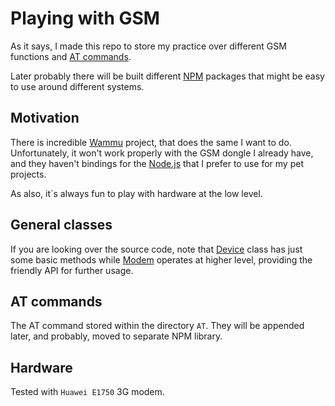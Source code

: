 # Playing with GSM

As it says, I made this repo to store my practice over different GSM functions and [AT commands](https://en.wikipedia.org/wiki/Hayes_command_set#GSM).

Later probably there will be built different [NPM](https://www.npmjs.com/) packages that might be easy to use around different systems.

## Motivation

There is incredible [Wammu](https://wammu.eu/) project, that does the same I want to do. Unfortunately, it won't work properly with the GSM dongle I already have, and they haven't bindings for the [Node.js](https://nodejs.org/en/) that I prefer to use for my pet projects. 

As also, it`s always fun to play with hardware at the low level.

## General classes

If you are looking over the source code, note that [Device](https://github.com/idenisovs/playing-with-gsm/blob/master/source/Device.ts) class has just some basic methods while [Modem](https://github.com/idenisovs/playing-with-gsm/blob/master/source/Modem.ts) operates at higher level, providing the friendly API for further usage.

## AT commands

The AT command stored within the directory `AT`. They will be appended later, and probably, moved to separate NPM library.

## Hardware

Tested with `Huawei E1750` 3G modem.